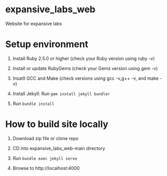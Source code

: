 # expansive_labs_web
Website for expansive labs

# Setup environment
1. Install Ruby 2.5.0 or higher (check your Ruby version using ruby -v)

2. Install or update RubyGems (check your Gems version using gem -v)

3. Insatll GCC and Make (check versions using gcc -v,g++ -v, and make -v)

4. Install Jekyll: Run `gem install jekyll bundler`

5. Run `bundle install`


# How to build site locally

1. Download zip file or clone repo
 
2. CD into expansive_labs_web-main directory
 
3. Run `bundle exec jekyll serve`
 
4. Browse to http://localhost:4000
